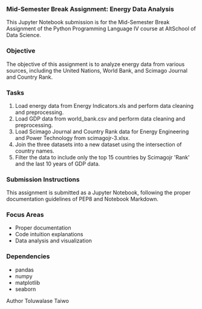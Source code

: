 ### Mid-Semester Break Assignment: Energy Data Analysis

This Jupyter Notebook submission is for the Mid-Semester Break Assignment of the Python Programming Language IV course at AltSchool of Data Science.

### Objective
The objective of this assignment is to analyze energy data from various sources, including the United Nations, World Bank, and Scimago Journal and Country Rank.

### Tasks
1. Load energy data from Energy Indicators.xls and perform data cleaning and preprocessing.
2. Load GDP data from world_bank.csv and perform data cleaning and preprocessing.
3. Load Scimago Journal and Country Rank data for Energy Engineering and Power Technology from scimagojr-3.xlsx.
4. Join the three datasets into a new dataset using the intersection of country names.
5. Filter the data to include only the top 15 countries by Scimagojr 'Rank' and the last 10 years of GDP data.

### Submission Instructions
This assignment is submitted as a Jupyter Notebook, following the proper documentation guidelines of PEP8 and Notebook Markdown.

### Focus Areas
- Proper documentation
- Code intuition explanations
- Data analysis and visualization

### Dependencies
- pandas
- numpy
- matplotlib
- seaborn

Author
Toluwalase Taiwo
